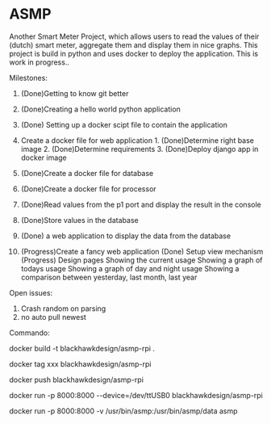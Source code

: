 # ASMP
Another Smart Meter Project, which allows users to read the values of their (dutch) smart meter, aggregate them and display them in nice graphs. This project is build in python and uses docker to deploy the application. This is work in progress.. 

Milestones:

1. (Done)Getting to know git better
2. (Done)Creating a hello world python application
3. (Done) Setting up a docker scipt file to contain the application
  1. Create a docker file for web application 
    1. (Done)Determine right base image
    2. (Done)Determine requirements
    3. (Done)Deploy django app in docker image 
  2. (Done)Create a docker file for database
  3. (Done)Create a docker file for processor
  
4. (Done)Read values from the p1 port and display the result in the console
5. (Done)Store values in the database
6. (Done) a web application to display the data from the database
7. (Progress)Create a fancy web application
	(Done) Setup view mechanism
	(Progress) Design pages
	Showing the current usage
	Showing a graph of todays usage
    Showing a graph of day and night usage
	Showing a comparison between yesterday, last month, last year
  
Open issues:

  1. Crash random on parsing
  2. no auto pull newest


Commando:

docker build -t blackhawkdesign/asmp-rpi .

docker tag xxx blackhawkdesign/asmp-rpi

docker push blackhawkdesign/asmp-rpi

docker run -p 8000:8000 --device=/dev/ttUSB0 blackhawkdesign/asmp-rpi

docker run -p 8000:8000 -v /usr/bin/asmp:/usr/bin/asmp/data asmp